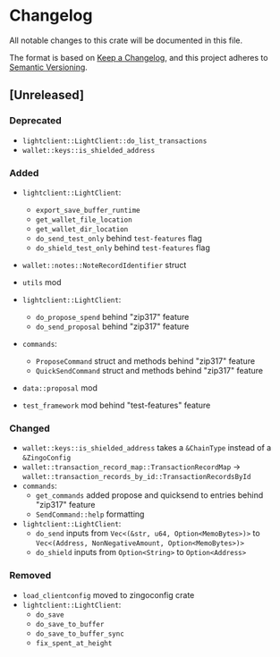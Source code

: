 # Changelog

All notable changes to this crate will be documented in this file.

The format is based on [Keep a Changelog](https://keepachangelog.com/en/1.0.0/),
and this project adheres to [Semantic Versioning](https://semver.org/spec/v2.0.0.html).

## [Unreleased]

### Deprecated

- `lightclient::LightClient::do_list_transactions`
- `wallet::keys::is_shielded_address`

### Added

- `lightclient::LightClient`:
  - `export_save_buffer_runtime`
  - `get_wallet_file_location`
  - `get_wallet_dir_location`
  - `do_send_test_only` behind `test-features` flag
  - `do_shield_test_only` behind `test-features` flag
- `wallet::notes::NoteRecordIdentifier` struct
- `utils` mod
- `lightclient::LightClient`:
  - `do_propose_spend` behind "zip317" feature
  - `do_send_proposal` behind "zip317" feature
- `commands`:
  - `ProposeCommand` struct and methods behind "zip317" feature
  - `QuickSendCommand` struct and methods behind "zip317" feature
- `data::proposal` mod

- `test_framework` mod behind "test-features" feature

### Changed

- `wallet::keys::is_shielded_address` takes a `&ChainType` instead of a `&ZingoConfig`
- `wallet::transaction_record_map::TransactionRecordMap` -> `wallet::transaction_records_by_id::TransactionRecordsById`
- `commands`:
  - `get_commands` added propose and quicksend to entries behind "zip317" feature
  - `SendCommand::help` formatting
- `lightclient::LightClient`:
  - `do_send` inputs from `Vec<(&str, u64, Option<MemoBytes>)>` to `Vec<(Address, NonNegativeAmount, Option<MemoBytes>)>`
  - `do_shield` inputs from `Option<String>` to `Option<Address>`

### Removed

- `load_clientconfig` moved to zingoconfig crate
- `lightclient::LightClient`:
  - `do_save`
  - `do_save_to_buffer`
  - `do_save_to_buffer_sync`
  - `fix_spent_at_height`
